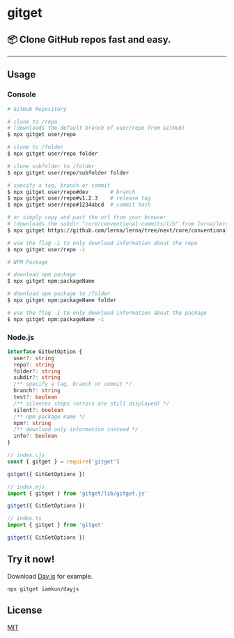 # gitget

## 📦 Clone GitHub repos fast and easy.

---

## Usage

### Console

```bash
# GitHub Repository

# clone to /repo
# (downloads the default branch of user/repo from GitHub)
$ npx gitget user/repo

# clone to /folder
$ npx gitget user/repo folder

# clone subfolder to /folder
$ npx gitget user/repo/subfolder folder

# specify a tag, branch or commit
$ npx gitget user/repo#dev       # branch
$ npx gitget user/repo#v1.2.3    # release tag
$ npx gitget user/repo#1234abcd  # commit hash

# or simply copy and past the url from your browser
# (downloads the subdir "core/conventional-commits/lib" from lerna/lerna#next)
$ npx gitget https://github.com/lerna/lerna/tree/next/core/conventional-commits/lib

# use the flag -i to only download information about the repo
$ npx gitget user/repo -i
```

```bash
# NPM Package

# download npm package
$ npx gitget npm:packageName

# download npm package to /folder
$ npx gitget npm:packageName folder

# use the flag -i to only download information about the package
$ npx gitget npm:packageName -i
```

### Node.js

```ts
interface GitGetOption {
  user?: string
  repo?: string
  folder?: string
  subdir?: string
  /** specify a tag, branch or commit */
  branch?: string
  test?: boolean
  /** silences steps (errors are still displayed) */
  silent?: boolean
  /** npm package name */
  npm?: string
  /** download only information instead */
  info?: boolean
}
```

```js
// index.cjs
const { gitget } = require('gitget')

gitget({ GitGetOptions })
```

```js
// index.mjs
import { gitget } from 'gitget/lib/gitget.js'

gitget({ GitGetOptions })
```

```js
// index.ts
import { gitget } from 'gitget'

gitget({ GitGetOptions })
```

## Try it now!

Download [Day.js](https://github.com/iamkun/dayjs/) for example.

```console
npx gitget iamkun/dayjs
```

## License

[MIT](https://github.com/yandeu/gitget/blob/main/LICENSE)
